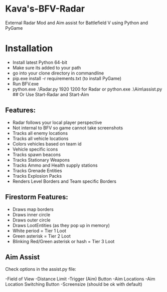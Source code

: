 # Kava's-BFV-Radar
External Radar Mod and Aim assist for Battlefield V using Python and PyGame

# Installation
  - Install latest Python 64-bit
  - Make sure its added to your path
  - go into your clone directory in commandline
  - pip.exe install -r requirements.txt (to install PyGame)
  - Run BFV.exe
  - python.exe .\Radar.py 1920 1200 for Radar or python.exe .\Aim\assist.py ## Or Use Start-Radar and Start-Aim

## Features:
  - Radar follows your local player perspective
  - Not internal to BFV so game cannot take screenshots
  - Tracks all enemy locations
  - Tracks all vehicle locations
  - Colors vehicles based on team id
  - Vehicle specific icons
  - Tracks spawn beacons
  - Tracks Stationary Weapons
  - Tracks Ammo and Health supply stations
  - Tracks Grenade Entities
  - Tracks Explosion Packs
  - Renders Level Borders and Team specific Borders
  
  ## Firestorm Features:
  - Draws map borders
  - Draws inner circle
  - Draws outer circle
  - Draws LootEntities (as they pop up in memory)
  - White period = Tier 1 Loot
  - Green asterisk = Tier 2 Loot
  - Blinking Red/Green asterisk or hash = Tier 3 Loot
  
## Aim Assist
  Check options in the assist.py file:

  -Field of View
  -Distance Limit
  -Trigger (Aim) Button
  -Aim Locations
  -Aim Location Switching Button
  -Screensize (should be ok with default)